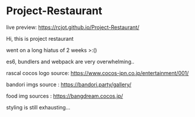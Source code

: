 # Project-Restaurant

live preview: https://rcjot.github.io/Project-Restaurant/

Hi, this is project restaurant

went on a long hiatus of 2 weeks >:()

es6, bundlers and webpack are very overwhelming..

rascal cocos logo source: https://www.cocos-jpn.co.jp/entertainment/001/

bandori imgs source : https://bandori.party/gallery/

food img sources : https://bangdream.cocos.jp/


styling is still exhausting...